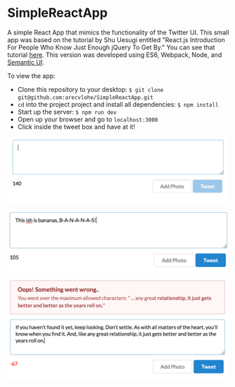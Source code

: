 # SimpleReactApp
A simple React App that mimics the functionality of the Twitter UI. This small app was based on the tutorial by Shu Uesugi entitled "React.js Introduction For People Who Know Just Enough jQuery To Get By." You can see that tutorial <a href="http://reactfordesigners.com/labs/reactjs-introduction-for-people-who-know-just-enough-jquery-to-get-by/" target="_blank">here</a>. This version was developed using ES6, Webpack, Node, and <a href="http://semantic-ui.com/" target="_blank">Semantic UI</a>.

To view the app:
 - Clone this repository to your desktop: `$ git clone git@github.com:arecvlohe/SimpleReactApp.git`
 - `cd` into the project project and install all dependencies: `$ npm install`
 - Start up the server: `$ npm run dev`
 - Open up your browser and go to `localhost:3000`
 - Click inside the tweet box and have at it!

![Tweet Tweet](./_nothing.png/ "Twitter Box")

![Tweet Tweet](./_just_right.png/ "Twitter Box")

![Tweet Tweet](./_too_long.png/ "Twitter Box")
